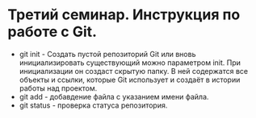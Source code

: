 # Третий семинар. Инструкция по работе с Git.
* git init - Создать пустой репозиторий Git или вновь инициализировать существующий можно параметром init. При инициализации он создаст скрытую папку. В ней содержатся все объекты и ссылки, которые Git использует и создаёт в истории работы над проектом.
* git add - добавдение файла с указанием имени файла.
* git status - проверка статуса репозитория.
